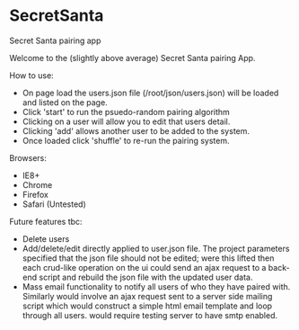# SecretSanta
Secret Santa pairing app

Welcome to the (slightly above average) Secret Santa pairing App.

How to use:

- On page load the users.json file (/root/json/users.json) will be loaded and listed on the page.
- Click 'start' to run the psuedo-random pairing algorithm
- Clicking on a user will allow you to edit that users detail.
- Clicking 'add' allows another user to be added to the system.
- Once loaded click 'shuffle' to re-run the pairing system. 

Browsers:

- IE8+
- Chrome
- Firefox
- Safari (Untested)

Future features tbc:

- Delete users
- Add/delete/edit directly applied to user.json file. The project parameters specified that the json file should not be edited;
  were this lifted then each crud-like operation on the ui could send an ajax request to a back-end script and rebuild 
  the json file with the updated user data.
- Mass email functionality to notify all users of who they have paired with. Similarly would involve an ajax request sent to a 
  server side mailing script which would construct a simple html email template and loop through all users. would require testing server
  to have smtp enabled.
